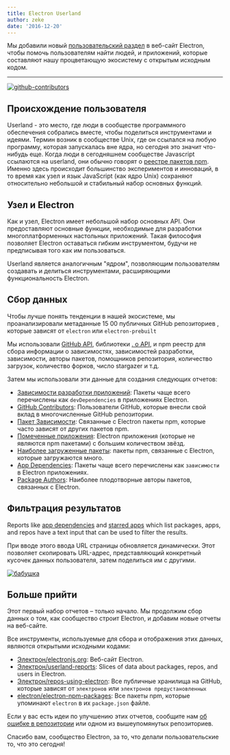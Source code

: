 ```yaml
---
title: Electron Userland
author: zeke
date: '2016-12-20'
---
```


Мы добавили новый [пользовательский раздел](https://electronjs.org/userland) в веб-сайт Electron, чтобы помочь пользователям найти людей, и приложений, которые составляют нашу процветающую экосистему с открытым исходным кодом.

---

[![github-contributors](https://cloud.githubusercontent.com/assets/2289/21205352/a873f86c-c210-11e6-9a92-1ef37dfc986b.png)](https://electronjs.org/userland)

## Происхождение пользователя

Userland - это место, где люди в сообществе программного обеспечения собрались вместе, чтобы поделиться инструментами и идеями. Термин возник в сообществе Unix, где он ссылался на любую программу, которая запускалась вне ядра, но сегодня это значит что-нибудь еще. Когда люди в сегодняшнем сообществе Javascript ссылаются на userland, они обычно говорят о [реестре пакетов npm](http://npm.im). Именно здесь происходит большинство экспериментов и инноваций, в то время как узел и язык JavaScript (как ядро Unix) сохраняют относительно небольшой и стабильный набор основных функций.

## Узел и Electron

Как и узел, Electron имеет небольшой набор основных API. Они предоставляют основные функции, необходимые для разработки многоплатформенных настольных приложений. Такая философия позволяет Electron оставаться гибким инструментом, будучи не предписывая того как им пользоваться.

Userland является аналогичным "ядром", позволяющим пользователям создавать и делиться инструментами, расширяющими функциональность Electron.

## Сбор данных

Чтобы лучше понять тенденции в нашей экосистеме, мы проанализировали метаданные 15 00 публичных GitHub репозиториев , которые зависят от `electron` или `electron-prebuilt`

Мы использовали [GitHub API](https://developer.github.com/v3/), библиотеки [. o API](https://libraries.io/api), и npm реестр для сбора информации о зависимостях, зависимостей разработки, зависимости, авторы пакетов, помощников репозитория, количество загрузок, количество форков, число stargazer и т.д.

Затем мы использовали эти данные для создания следующих отчетов:

- [Зависимости разработки приложений](https://electronjs.org/userland/dev_dependencies): Пакеты чаще всего перечислены как `devDependencies` в приложениях Electron.
- [GitHub Contributors](https://electronjs.org/userland/github_contributors): Пользователи GitHub, которые внесли свой вклад в многочисленные GitHub репозитории.
- [Пакет Зависимости](https://electronjs.org/userland/package_dependencies): Связанные с Electron пакеты npm, которые часто зависят от других пакетов npm.
- [Помеченные приложения](https://electronjs.org/userland/starred_apps): Electron приложения (которые не являются npm пакетами) с большим количеством звёзд.
- [Наиболее загруженные пакеты](https://electronjs.org/userland/most_downloaded_packages): пакеты npm, связанные с Electron, которые загружаются много.
- [App Dependencies](https://electronjs.org/userland/dependencies): Пакеты чаще всего перечислены как `зависимости` в Electron приложениях.
- [Package Authors](https://electronjs.org/userland/package_authors): Наиболее плодотворные авторы пакетов, связанных с Electron.

## Фильтрация результатов

Reports like [app dependencies](https://electronjs.org/userland/dependencies) and [starred apps](https://electronjs.org/userland/starred_apps) which list packages, apps, and repos have a text input that can be used to filter the results.

При вводе этого ввода URL страницы обновляется динамически. Этот позволяет скопировать URL-адрес, представляющий конкретный кусочек данных пользователя, затем поделиться им с другими.

[![бабушка](https://cloud.githubusercontent.com/assets/2289/21328807/7bfa75e4-c5ea-11e6-8212-0e7988b367fd.png) ](https://electronjs.org/userland/dev_dependencies?q=babel%20preset)

## Больше прийти

Этот первый набор отчетов – только начало. Мы продолжим сбор данных о том, как сообщество строит Electron, и добавим новые отчеты на веб-сайте.

Все инструменты, используемые для сбора и отображения этих данных, являются открытыми исходными кодами:

- [Электрон/electronjs.org](https://github.com/electron/electron.atom): Веб-сайт Electron.
- [Электрон/userland-reports](https://github.com/electron/electron-userland-reports): Slices of data about packages, repos, and users in Electron.
- [Электрон/repos-using-electron](https://github.com/electron/repos-using-electron): Все публичные хранилища на GitHub, которые зависят от `электронов` или `электронов предустановленных`
- [electron/electron-npm-packages](https://github.com/zeke/electron-npm-packages): Все пакеты npm, которые упоминают `electron` в их `package.json` файле.

Если у вас есть идеи по улучшению этих отчетов, сообщите нам [об ошибке в репозитории](https://github.com/electron/electronjs.org/issues/new) или одном из вышеупомянутых репозиториев.

Спасибо вам, сообщество Electron, за то, что делали пользовательские то, что это сегодня!

